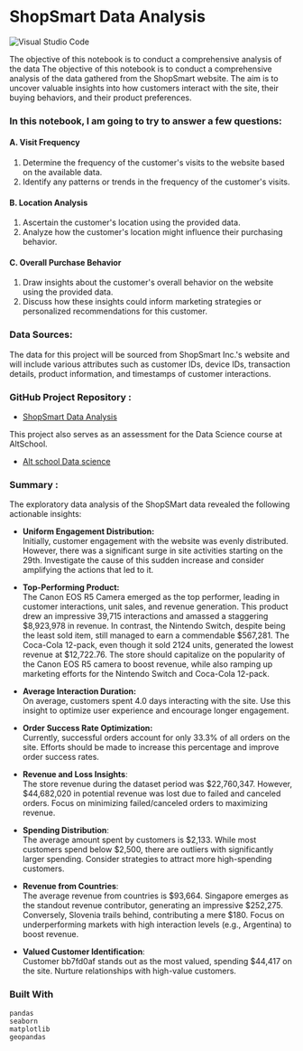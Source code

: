 # ShopSmart Data Analysis
![Visual Studio Code](https://img.shields.io/badge/Visual%20Studio%20Code-0078d7.svg?style=for-the-badge&logo=visual-studio-code&logoColor=white)
 
The objective of this notebook is to conduct a comprehensive analysis of the data The objective of this notebook is to conduct a comprehensive analysis of the data gathered from the ShopSmart website. The aim is to uncover valuable insights into how customers interact with the site, their buying behaviors, and their product preferences.

### In this notebook, I am going to try to answer a few questions:

#### A. Visit Frequency
1. Determine the frequency of the customer's visits to the website based on the available data.
2. Identify any patterns or trends in the frequency of the customer's visits.

#### B. Location Analysis
1. Ascertain the customer's location using the provided data.
2. Analyze how the customer's location might influence their purchasing behavior.

#### C. Overall Purchase Behavior
1. Draw insights about the customer's overall behavior on the website using the provided data.
2. Discuss how these insights could inform marketing strategies or personalized recommendations for this customer.


### Data Sources:
The data for this project will be sourced from ShopSmart Inc.'s website and will include various attributes such as customer IDs, device IDs, transaction details, product information, and timestamps of customer interactions.

### GitHub Project Repository :
* [ShopSmart Data Analysis](https://github.com/SaliuA/ShopSmart_Customer_analysis)

This project also serves as an assessment for the Data Science course at AltSchool.
* [Alt school Data science](https://altschoolafrica.com/)

### Summary :
The exploratory data analysis of the ShopSMart data revealed the following actionable insights:

* **Uniform Engagement Distribution:**<br>
Initially, customer engagement with the website was evenly distributed.
However, there was a significant surge in site activities starting on the 29th.
Investigate the cause of this sudden increase and consider amplifying the actions that led to it.

* **Top-Performing Product:**<br>
The Canon EOS R5 Camera emerged as the top performer, leading in customer interactions, unit sales, and revenue generation. This product drew an impressive 39,715 interactions and amassed a staggering $8,923,978 in revenue. In contrast, the Nintendo Switch, despite being the least sold item, still managed to earn a commendable $567,281. The Coca-Cola 12-pack, even though it sold 2124 units, generated the lowest revenue at $12,722.76. The store should capitalize on the popularity of the Canon EOS R5 camera to boost revenue, while also ramping up marketing efforts for the Nintendo Switch and Coca-Cola 12-pack.

* **Average Interaction Duration:**<br>
On average, customers spent 4.0 days interacting with the site.
Use this insight to optimize user experience and encourage longer engagement.

* **Order Success Rate Optimization:**<br>
Currently, successful orders account for only 33.3% of all orders on the site.
Efforts should be made to increase this percentage and improve order success rates.

* **Revenue and Loss Insights**:<br>
The store revenue during the dataset period was $22,760,347.
However, $44,682,020 in potential revenue was lost due to failed and canceled orders.
Focus on minimizing failed/canceled orders to maximizing revenue.

* **Spending Distribution**:<br>
The average amount spent by customers is $2,133.
While most customers spend below $2,500, there are outliers with significantly larger spending.
Consider strategies to attract more high-spending customers.

* **Revenue from Countries**:<br>
The average revenue from countries is $93,664.
Singapore emerges as the standout revenue contributor, generating an impressive $252,275.
Conversely, Slovenia trails behind, contributing a mere $180.
Focus on underperforming markets with high interaction levels (e.g., Argentina) to boost revenue.

* **Valued Customer Identification**:<br>
Customer bb7fd0af stands out as the most valued, spending $44,417 on the site.
Nurture relationships with high-value customers.

### Built With

```
pandas
seaborn
matplotlib
geopandas
```
